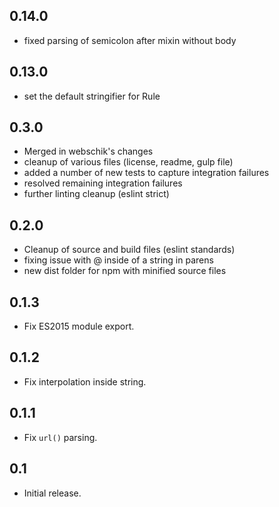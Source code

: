 ## 0.14.0
* fixed parsing of semicolon after mixin without body

## 0.13.0
* set the default stringifier for Rule

## 0.3.0
* Merged in webschik's changes
* cleanup of various files (license, readme, gulp file)
* added a number of new tests to capture integration failures
* resolved remaining integration failures
* further linting cleanup (eslint strict)

## 0.2.0
* Cleanup of source and build files (eslint standards)
* fixing issue with @ inside of a string in parens
* new dist folder for npm with minified source files

## 0.1.3
* Fix ES2015 module export.

## 0.1.2
* Fix interpolation inside string.

## 0.1.1
* Fix `url()` parsing.

## 0.1
* Initial release.